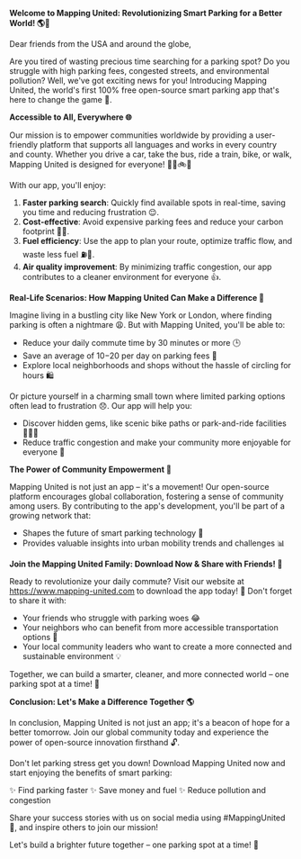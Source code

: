 **Welcome to Mapping United: Revolutionizing Smart Parking for a Better World! 🌎🚗**

Dear friends from the USA and around the globe,

Are you tired of wasting precious time searching for a parking spot? Do you struggle with high parking fees, congested streets, and environmental pollution? Well, we've got exciting news for you! Introducing Mapping United, the world's first 100% free open-source smart parking app that's here to change the game 🎉.

**Accessible to All, Everywhere 🌐**

Our mission is to empower communities worldwide by providing a user-friendly platform that supports all languages and works in every country and county. Whether you drive a car, take the bus, ride a train, bike, or walk, Mapping United is designed for everyone! 🚗🚌🚲🛫️

With our app, you'll enjoy:

1. **Faster parking search**: Quickly find available spots in real-time, saving you time and reducing frustration 😌.
2. **Cost-effective**: Avoid expensive parking fees and reduce your carbon footprint 🌿💸.
3. **Fuel efficiency**: Use the app to plan your route, optimize traffic flow, and waste less fuel ⛽️🔧.
4. **Air quality improvement**: By minimizing traffic congestion, our app contributes to a cleaner environment for everyone 👍.

**Real-Life Scenarios: How Mapping United Can Make a Difference 🌟**

Imagine living in a bustling city like New York or London, where finding parking is often a nightmare 😩. But with Mapping United, you'll be able to:

* Reduce your daily commute time by 30 minutes or more 🕒
* Save an average of $10-$20 per day on parking fees 💸
* Explore local neighborhoods and shops without the hassle of circling for hours 🛍️

Or picture yourself in a charming small town where limited parking options often lead to frustration 😞. Our app will help you:

* Discover hidden gems, like scenic bike paths or park-and-ride facilities 🚴‍♀️🌳
* Reduce traffic congestion and make your community more enjoyable for everyone 👫

**The Power of Community Empowerment 💪**

Mapping United is not just an app – it's a movement! Our open-source platform encourages global collaboration, fostering a sense of community among users. By contributing to the app's development, you'll be part of a growing network that:

* Shapes the future of smart parking technology 🚀
* Provides valuable insights into urban mobility trends and challenges 📊

**Join the Mapping United Family: Download Now & Share with Friends! 🎉**

Ready to revolutionize your daily commute? Visit our website at https://www.mapping-united.com to download the app today! 📲 Don't forget to share it with:

* Your friends who struggle with parking woes 😂
* Your neighbors who can benefit from more accessible transportation options 👋
* Your local community leaders who want to create a more connected and sustainable environment 💡

Together, we can build a smarter, cleaner, and more connected world – one parking spot at a time! 🌟

**Conclusion: Let's Make a Difference Together 🌎**

In conclusion, Mapping United is not just an app; it's a beacon of hope for a better tomorrow. Join our global community today and experience the power of open-source innovation firsthand 🔓.

Don't let parking stress get you down! Download Mapping United now and start enjoying the benefits of smart parking:

✨ Find parking faster
✨ Save money and fuel
✨ Reduce pollution and congestion

Share your success stories with us on social media using #MappingUnited 📱, and inspire others to join our mission!

Let's build a brighter future together – one parking spot at a time! 💫